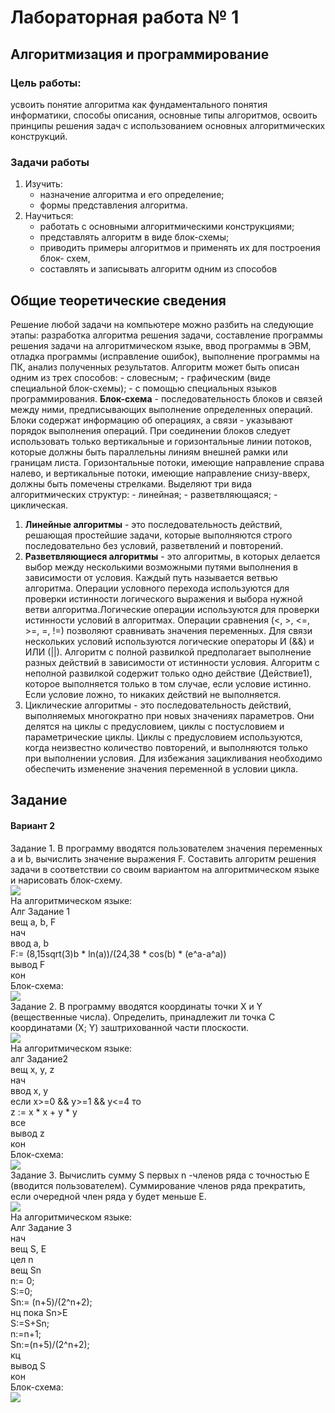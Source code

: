 #   Лабораторная работа № 1 
## Алгоритмизация и программирование
### Цель работы: 
усвоить понятие алгоритма как фундаментального понятия информатики,  способы описания, основные типы алгоритмов,  освоить принципы решения задач с использованием основных алгоритмических конструкций.
### Задачи работы
1. Изучить:
    - назначение алгоритма и его определение;
    - формы представления алгоритма.
1. Научиться:
    - работать с основными алгоритмическими конструкциями;
    - представлять алгоритм в виде блок-схемы;
    - приводить примеры алгоритмов и применять их для построения блок- схем,
    - составлять и записывать алгоритм одним из способов
## Общие теоретические сведения
Решение любой задачи на компьютере можно разбить на следующие этапы: разработка алгоритма решения задачи, составление программы решения задачи на алгоритмическом языке, ввод программы в ЭВМ, отладка программы (исправление ошибок), выполнение программы на ПК, анализ полученных результатов.
Алгоритм может быть описан одним из трех способов:
    - словесным;
    - графическим (виде специальной блок-схемы);
    - с помощью специальных языков программирования.
**Блок-схема** - последовательность блоков и связей между ними, предписывающих выполнение определенных операций. Блоки содержат информацию об операциях, а связи - указывают порядок выполнения операций. При соединении блоков следует использовать только вертикальные и горизонтальные линии потоков, которые должны быть параллельны линиям внешней рамки или границам листа. Горизонтальные потоки, имеющие направление справа налево, и вертикальные потоки, имеющие направление снизу-вверх, должны быть помечены стрелками.
Выделяют три вида алгоритмических структур:
    - линейная;
    - разветвляющаяся;
    - циклическая.
1. **Линейные алгоритмы** - это последовательность действий, решающая простейшие задачи, которые выполняются строго последовательно без условий, разветвлений и повторений.
2. **Разветвляющиеся алгоритмы** - это алгоритмы, в которых делается выбор между несколькими возможными путями выполнения в зависимости от условия. Каждый путь называется ветвью алгоритма. Операции условного перехода используются для проверки истинности логического выражения и выбора нужной ветви алгоритма.Логические операции используются для проверки истинности условий в алгоритмах. Операции сравнения (<, >, <=, >=, =, !=) позволяют сравнивать значения переменных. Для связи нескольких условий используются логические операторы И (&&) и ИЛИ (||). Алгоритм с полной развилкой предполагает выполнение разных действий в зависимости от истинности условия. Алгоритм с неполной развилкой содержит только одно действие (Действие1), которое выполняется только в том случае, если условие истинно. Если условие ложно, то никаких действий не выполняется.
3. Циклические алгоритмы - это последовательность действий, выполняемых многократно при новых значениях параметров. Они делятся на циклы с предусловием, циклы с постусловием и параметрические циклы. Циклы с предусловием используются, когда неизвестно количество повторений, и выполняются только при выполнении условия. Для избежания зацикливания необходимо обеспечить изменение значения переменной в условии цикла.
## Задание
#### Вариант 2
Задание 1. В программу вводятся пользователем значения переменных а и b, вычислить значение выражения F. Составить алгоритм решения задачи в соответствии со своим вариантом на алгоритмическом языке и нарисовать блок-схему.  
![](https://github.com/JourVik/Lab1/blob/main/img-1-lab/1.png)  
На алгоритмическом языке:   
Алг Задание 1  
вещ a, b, F  
нач  
 ввод a, b  
 F:= (8,15sqrt(3)b * ln(a))/(24,38 * cos(b) * (e^a-a^a))  
 вывод F  
кон  
Блок-схема:  
![](img-1-lab/Block1.png)  
Задание 2. В программу вводятся координаты точки Х и Ү (вещественные числа). Определить, принадлежит ли точка C координатами (Х; Ү) заштрихованной части плоскости.  
![](https://github.com/JourVik/Lab1/blob/main/img-1-lab/2.png)  
На алгоритмическом языке:  
алг Задание2  
вещ x, y, z  
нач  
 ввод x, y  
 если x>=0 && y>=1 && y<=4 то  
 z := x * x + y * y  
 все  
вывод z  
кон  
Блок-схема:  
![](https://github.com/JourVik/Lab1/blob/main/img-1-lab/Block2.png)  
Задание 3. Вычислить сумму S первых n -членов ряда с точностью Е (вводится пользователем). Суммирование членов ряда прекратить, если очередной член ряда у будет меньше Е.  
![](img-1-lab/3.png)  
На алгоритмическом языке:    
Алг Задание 3  
нач   
 вещ S, E  
 цел n   
 вещ Sn  
 n:= 0;  
 S:=0;  
 Sn:= (n+5)/(2^n+2);  
 нц пока Sn>E  
 S:=S+Sn;  
 n:=n+1;  
 Sn:=(n+5)/(2^n+2);  
 кц  
 вывод S  
кон  
Блок-схема:  
![](img-1-lab/Block3.png)

  
 
